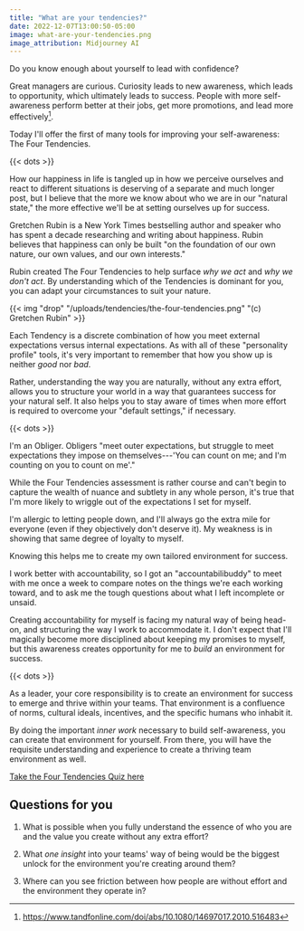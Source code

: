 ```yaml
---
title: "What are your tendencies?"
date: 2022-12-07T13:00:50-05:00
image: what-are-your-tendencies.png
image_attribution: Midjourney AI
---
```


Do you know enough about yourself to lead with confidence?

Great managers are curious. Curiosity leads to new awareness, which leads to
opportunity, which ultimately leads to success. People with more self-awareness
perform better at their jobs, get more promotions, and lead more
effectively[^1].

[^1]: https://www.tandfonline.com/doi/abs/10.1080/14697017.2010.516483

Today I'll offer the first of many tools for improving your self-awareness: The
Four Tendencies.

<!--more-->

{{< dots >}}

How our happiness in life is tangled up in how we perceive ourselves and react
to different situations is deserving of a separate and much longer post, but I
believe that the more we know about who we are in our "natural state," the more
effective we'll be at setting ourselves up for success.

Gretchen Rubin is a New York Times bestselling author and speaker who has spent
a decade researching and writing about happiness. Rubin believes that happiness
can only be built "on the foundation of our own nature, our own values, and our
own interests."

Rubin created The Four Tendencies to help surface *why we act* and *why we don't
act*. By understanding which of the Tendencies is dominant for you, you can
adapt your circumstances to suit your nature.

{{< img "drop" "/uploads/tendencies/the-four-tendencies.png" "(c) Gretchen Rubin" >}}

Each Tendency is a discrete combination of how you meet external expectations
versus internal expectations. As with all of these "personality profile" tools,
it's very important to remember that how you show up is neither *good* nor
*bad*.

Rather, understanding the way you are naturally, without any extra effort,
allows you to structure your world in a way that guarantees success for your
natural self. It also helps you to stay aware of times when more effort is
required to overcome your "default settings," if necessary.

{{< dots >}}

I'm an Obliger. Obligers "meet outer expectations, but struggle to meet
expectations they impose on themselves---'You can count on me; and I'm counting
on you to count on me'."

While the Four Tendencies assessment is rather course and can't begin to capture
the wealth of nuance and subtlety in any whole person, it's true that I'm more
likely to wriggle out of the expectations I set for myself.

I'm allergic to letting people down, and I'll always go the extra mile for
everyone (even if they objectively don't deserve it). My weakness is in showing
that same degree of loyalty to myself.

Knowing this helps me to create my own tailored environment for success.

I work better with accountability, so I got an "accountabilibuddy" to meet with
me once a week to compare notes on the things we're each working toward, and to
ask me the tough questions about what I left incomplete or unsaid.

Creating accountability for myself is facing my natural way of being head-on,
and structuring the way I work to accommodate it. I don't expect that I'll
magically become more disciplined about keeping my promises to myself, but this
awareness creates opportunity for me to *build* an environment for success.

{{< dots >}}

As a leader, your core responsibility is to create an environment for success to
emerge and thrive within your teams. That environment is a confluence of norms,
cultural ideals, incentives, and the specific humans who inhabit it.

By doing the important *inner work* necessary to build self-awareness, you can
create that environment for yourself. From there, you will have the
requisite understanding and experience to create a thriving team environment as
well.

[Take the Four Tendencies Quiz here][ft]

[ft]: https://gretchenrubin.com/quiz/the-four-tendencies-quiz/

## Questions for you

1. What is possible when you fully understand the essence of who you are and the
   value you create without any extra effort?
   
2. What *one insight* into your teams' way of being would be the biggest unlock
   for the environment you're creating around them?

3. Where can you see friction between how people are without effort and the
   environment they operate in?
